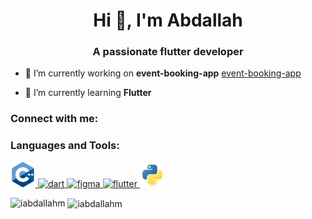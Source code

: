 <h1 align="center">Hi 👋, I'm Abdallah</h1>
<h3 align="center">A passionate flutter developer</h3>


- 🔭 I’m currently working on **event-booking-app**  [event-booking-app](https://github.com/iABDALLAHM/event_booking_app)

- 🌱 I’m currently learning **Flutter**

<h3 align="left">Connect with me:</h3>
<p align="left">
</p>

<h3 align="left">Languages and Tools:</h3>
<p align="left"> <a href="https://www.w3schools.com/cpp/" target="_blank" rel="noreferrer"> <img src="https://raw.githubusercontent.com/devicons/devicon/master/icons/cplusplus/cplusplus-original.svg" alt="cplusplus" width="40" height="40"/> </a> <a href="https://dart.dev" target="_blank" rel="noreferrer"> <img src="https://www.vectorlogo.zone/logos/dartlang/dartlang-icon.svg" alt="dart" width="40" height="40"/> </a> <a href="https://www.figma.com/" target="_blank" rel="noreferrer"> <img src="https://www.vectorlogo.zone/logos/figma/figma-icon.svg" alt="figma" width="40" height="40"/> </a> <a href="https://flutter.dev" target="_blank" rel="noreferrer"> <img src="https://www.vectorlogo.zone/logos/flutterio/flutterio-icon.svg" alt="flutter" width="40" height="40"/> </a> <a href="https://www.python.org" target="_blank" rel="noreferrer"> <img src="https://raw.githubusercontent.com/devicons/devicon/master/icons/python/python-original.svg" alt="python" width="40" height="40"/> </a> </p>

<p><img align="left" src="https://github-readme-stats.vercel.app/api/top-langs?username=iabdallahm&show_icons=true&locale=en&layout=compact" alt="iabdallahm" /></p>

<p>&nbsp;<img align="center" src="https://github-readme-stats.vercel.app/api?username=iabdallahm&show_icons=true&locale=en" alt="iabdallahm" /></p>
